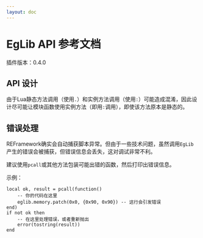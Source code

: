 ```yaml
---
layout: doc
---
```


# EgLib API 参考文档

插件版本：0.4.0

## API 设计

由于Lua静态方法调用（使用`.`）和实例方法调用（使用`:`）可能造成混淆，因此设计尽可能让模块函数使用实例方法（即用`:`调用），即使该方法原本是静态的。

## 错误处理

REFramework确实会自动捕获脚本异常。但由于一些技术问题，虽然调用`EgLib`产生的错误会被捕获，但错误信息会丢失，这对调试非常不利。

建议使用`pcall`或其他方法包装可能出错的函数，然后打印出错误信息。

示例：

```lua{3}
local ok, result = pcall(function()
    -- 你的代码在这里
    eglib.memory.patch(0x0, {0x90, 0x90}) -- 这行会引发错误
end)
if not ok then
    -- 在这里处理错误，或者重新抛出
    error(tostring(result))
end
